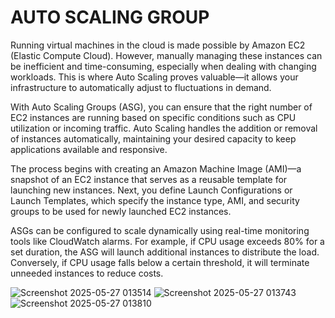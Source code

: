 # AUTO SCALING GROUP

Running virtual machines in the cloud is made possible by Amazon EC2 (Elastic Compute Cloud). However, manually managing these instances can be inefficient and time-consuming, especially when dealing with changing workloads. This is where Auto Scaling proves valuable—it allows your infrastructure to automatically adjust to fluctuations in demand.

With Auto Scaling Groups (ASG), you can ensure that the right number of EC2 instances are running based on specific conditions such as CPU utilization or incoming traffic. Auto Scaling handles the addition or removal of instances automatically, maintaining your desired capacity to keep applications available and responsive.

The process begins with creating an Amazon Machine Image (AMI)—a snapshot of an EC2 instance that serves as a reusable template for launching new instances. Next, you define Launch Configurations or Launch Templates, which specify the instance type, AMI, and security groups to be used for newly launched EC2 instances.

ASGs can be configured to scale dynamically using real-time monitoring tools like CloudWatch alarms. For example, if CPU usage exceeds 80% for a set duration, the ASG will launch additional instances to distribute the load. Conversely, if CPU usage falls below a certain threshold, it will terminate unneeded instances to reduce costs.

![Screenshot 2025-05-27 013514](https://github.com/user-attachments/assets/18882691-f392-42f0-b060-838c272b7cac)
![Screenshot 2025-05-27 013743](https://github.com/user-attachments/assets/0b3409bd-600a-4706-92fa-f97d9ced73cf)
![Screenshot 2025-05-27 013810](https://github.com/user-attachments/assets/21ee9fba-2482-49c2-80d6-8b2c50991467)

